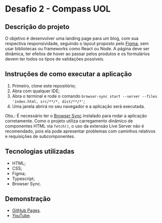 # Desafio 2 - Compass UOL

## Descrição do projeto

O objetivo é desenvolver uma landing page para um blog, com sua respectiva responsividade, seguindo o layout proposto pelo [Figma](https://www.figma.com/design/2Vl9fBzmmiU1N3cJO0rH78/Free-responsive-E-commerce-landing-page-template-Desktop---Mobile-%7Bincluding-image%7D--Community---Copy-?node-id=0-1&p=f&t=BtQidxbIa9bYjxEn-0), sem usar bibliotecas ou frameworks como React ou Node. A página deve ser dinâmica, ter efeitos de hover ao passar pelos produtos e os formulários devem ter todos os tipos de validações possíveis.

## Instruções de como executar a aplicação

1. Primeiro, clone este repositório;
2. Abra com qualquer IDE;
3. Abra o terminal e rode o comando `browser-sync start --server --files 'index.html, src/**/*, dist/**/*'`;
5. Uma janela abrirá no seu navegador e a aplicação será executada.

Obs.: É necessário ter o [Browser Sync](https://browsersync.io/) instalado para rodar a aplicação corretamente. Como o projeto utiliza carregamento dinâmico de componentes HTML via `fetch()`, o uso da extensão Live Server não é recomendado, pois ela pode apresentar problemas com caminhos relativos e requisições de subcomponentes.

## Tecnologias utilizadas

- HTML;
- CSS;
- Figma;
- Typescript;
- Browser Sync.

## Demonstração
- [GitHub Pages](https://mauricio-alves.github.io/desafio2-compassuol/).
- [YouTube](https://youtu.be/kNVsUTrsewo).


